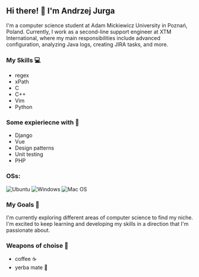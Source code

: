 ## Hi there! 👋 I'm Andrzej Jurga
I'm a computer science student at Adam Mickiewicz University in Poznań, Poland. Currently, I work as a second-line support engineer at XTM International, where my main responsibilities include advanced configuration, analyzing Java logs, creating JIRA tasks, and more.

### My Skills 💻
* regex
* xPath
* C
* C++
* Vim
* Python

### Some expieriecne with 🤔
* Django
* Vue
* Design patterns
* Unit testing
* PHP

### OSs:
![Ubuntu](https://img.shields.io/badge/Ubuntu-E95420?style=for-the-badge&logo=ubuntu&logoColor=white)
![Windows](https://img.shields.io/badge/Windows-0078D6?style=for-the-badge&logo=windows&logoColor=white)
![Mac OS](https://img.shields.io/badge/mac%20os-000000?style=for-the-badge&logo=macos&logoColor=F0F0F0)

### My Goals 🎯
I'm currently exploring different areas of computer science to find my niche. I'm excited to keep learning and developing my skills in a direction that I'm passionate about.

### Weapons of choise 🔫
* coffee ☕
* yerba mate 🧉
